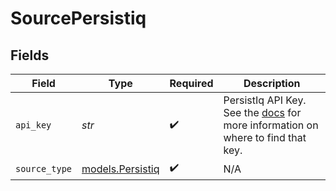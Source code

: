 # SourcePersistiq


## Fields

| Field                                                                                                                                       | Type                                                                                                                                        | Required                                                                                                                                    | Description                                                                                                                                 |
| ------------------------------------------------------------------------------------------------------------------------------------------- | ------------------------------------------------------------------------------------------------------------------------------------------- | ------------------------------------------------------------------------------------------------------------------------------------------- | ------------------------------------------------------------------------------------------------------------------------------------------- |
| `api_key`                                                                                                                                   | *str*                                                                                                                                       | :heavy_check_mark:                                                                                                                          | PersistIq API Key. See the <a href="https://apidocs.persistiq.com/#authentication">docs</a> for more information on where to find that key. |
| `source_type`                                                                                                                               | [models.Persistiq](../models/persistiq.md)                                                                                                  | :heavy_check_mark:                                                                                                                          | N/A                                                                                                                                         |